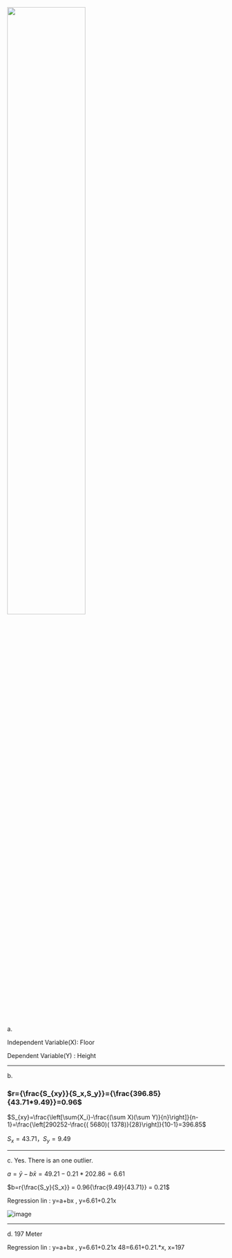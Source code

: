 <img src=https://github.com/user-attachments/assets/9ac82fa0-d7bf-4296-840b-6bdc75cf76d0 width=60% />

a.

Independent Variable(X): Floor 

Dependent Variable(Y) : Height

- - -
b. 

### $r={\frac{S_{xy}}{S_x,S_y}}={\frac{396.85}{43.71*9.49}}=0.96$

$S_{xy}=\frac{\left[\sum{X_i}-\frac{(\sum X)(\sum Y)}{n}\right]}{n-1}=\frac{\left[290252-\frac{( 5680)( 1378)}{28}\right]}{10-1}=396.85$

$S_x=43.71，S_y=9.49$

- - -
c. Yes. There is an one outlier.

$a=\bar{y}-{b\bar{x}} =49.21-0.21*202.86 = 6.61$

$b=r{\frac{S_y}{S_x}} = 0.96{\frac{9.49}{43.71}} = 0.21$ 

Regression lin : y=a+bx , y=6.61+0.21x 


![image](https://github.com/user-attachments/assets/b8dc9732-93d7-4406-b469-edc275cbd0e5)

- - -
d. 197 Meter

Regression lin : y=a+bx , y=6.61+0.21x 
48=6.61+0.21.*x, x=197


